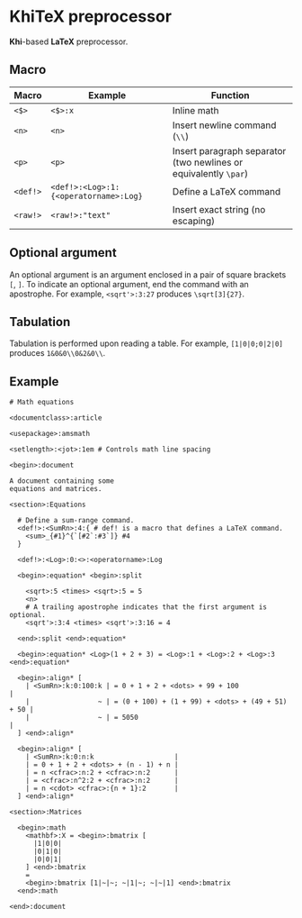 # KhiTeX preprocessor

**Khi**-based **LaTeX** preprocessor.

## Macro

| Macro    | Example                               | Function                                                         |
|----------|---------------------------------------|------------------------------------------------------------------|
| `<$>`    | `<$>:x`                               | Inline math                                                      |
| `<n>`    | `<n>`                                 | Insert newline command (`\\`)                                    |
| `<p>`    | `<p>`                                 | Insert paragraph separator (two newlines or equivalently `\par`) |
| `<def!>` | `<def!>:<Log>:1:{<operatorname>:Log}` | Define a LaTeX command                                           |
| `<raw!>` | `<raw!>:"text"`                       | Insert exact string (no escaping)                                |

## Optional argument

An optional argument is an argument enclosed in a pair of square brackets `[`, `]`.
To indicate an optional argument, end the command with an apostrophe. For example,
`<sqrt'>:3:27` produces `\sqrt[3]{27}`.

## Tabulation

Tabulation is performed upon reading a table. For example, `[1|0|0;0|2|0]` produces
`1&0&0\\0&2&0\\`.

## Example

```
# Math equations

<documentclass>:article

<usepackage>:amsmath

<setlength>:<jot>:1em # Controls math line spacing

<begin>:document

A document containing some
equations and matrices.

<section>:Equations

  # Define a sum-range command.
  <def!>:<SumRn>:4:{ # def! is a macro that defines a LaTeX command.
    <sum>_{#1}^{`[#2`:#3`]} #4
  }

  <def!>:<Log>:0:<>:<operatorname>:Log

  <begin>:equation* <begin>:split

    <sqrt>:5 <times> <sqrt>:5 = 5
    <n>
    # A trailing apostrophe indicates that the first argument is optional.
    <sqrt'>:3:4 <times> <sqrt'>:3:16 = 4

  <end>:split <end>:equation*

  <begin>:equation* <Log>(1 + 2 + 3) = <Log>:1 + <Log>:2 + <Log>:3 <end>:equation*

  <begin>:align* [
    | <SumRn>:k:0:100:k | = 0 + 1 + 2 + <dots> + 99 + 100                  |
    |                 ~ | = (0 + 100) + (1 + 99) + <dots> + (49 + 51) + 50 |
    |                 ~ | = 5050                                           |
  ] <end>:align*

  <begin>:align* [
    | <SumRn>:k:0:n:k                    |
    | = 0 + 1 + 2 + <dots> + (n - 1) + n |
    | = n <cfrac>:n:2 + <cfrac>:n:2      |
    | = <cfrac>:n^2:2 + <cfrac>:n:2      |
    | = n <cdot> <cfrac>:{n + 1}:2       |
  ] <end>:align*

<section>:Matrices

  <begin>:math
    <mathbf>:X = <begin>:bmatrix [
      |1|0|0|
      |0|1|0|
      |0|0|1|
    ] <end>:bmatrix
    =
    <begin>:bmatrix [1|~|~; ~|1|~; ~|~|1] <end>:bmatrix
  <end>:math

<end>:document
```
